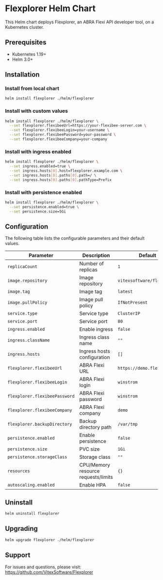 # Flexplorer Helm Chart

This Helm chart deploys Flexplorer, an ABRA Flexi API developer tool, on a Kubernetes cluster.

## Prerequisites

- Kubernetes 1.19+
- Helm 3.0+

## Installation

### Install from local chart

```bash
helm install flexplorer ./helm/flexplorer
```

### Install with custom values

```bash
helm install flexplorer ./helm/flexplorer \
  --set flexplorer.flexibeeUrl=https://your-flexibee-server.com \
  --set flexplorer.flexibeeLogin=your-username \
  --set flexplorer.flexibeePassword=your-password \
  --set flexplorer.flexibeeCompany=your-company
```

### Install with ingress enabled

```bash
helm install flexplorer ./helm/flexplorer \
  --set ingress.enabled=true \
  --set ingress.hosts[0].host=flexplorer.example.com \
  --set ingress.hosts[0].paths[0].path=/ \
  --set ingress.hosts[0].paths[0].pathType=Prefix
```

### Install with persistence enabled

```bash
helm install flexplorer ./helm/flexplorer \
  --set persistence.enabled=true \
  --set persistence.size=5Gi
```

## Configuration

The following table lists the configurable parameters and their default values.

| Parameter | Description | Default |
|-----------|-------------|---------|
| `replicaCount` | Number of replicas | `1` |
| `image.repository` | Image repository | `vitexsoftware/flexplorer` |
| `image.tag` | Image tag | `latest` |
| `image.pullPolicy` | Image pull policy | `IfNotPresent` |
| `service.type` | Service type | `ClusterIP` |
| `service.port` | Service port | `80` |
| `ingress.enabled` | Enable ingress | `false` |
| `ingress.className` | Ingress class name | `""` |
| `ingress.hosts` | Ingress hosts configuration | `[]` |
| `flexplorer.flexibeeUrl` | ABRA Flexi URL | `https://demo.flexibee.eu` |
| `flexplorer.flexibeeLogin` | ABRA Flexi login | `winstrom` |
| `flexplorer.flexibeePassword` | ABRA Flexi password | `winstrom` |
| `flexplorer.flexibeeCompany` | ABRA Flexi company | `demo` |
| `flexplorer.backupDirectory` | Backup directory path | `/var/tmp` |
| `persistence.enabled` | Enable persistence | `false` |
| `persistence.size` | PVC size | `1Gi` |
| `persistence.storageClass` | Storage class | `""` |
| `resources` | CPU/Memory resource requests/limits | `{}` |
| `autoscaling.enabled` | Enable HPA | `false` |

## Uninstall

```bash
helm uninstall flexplorer
```

## Upgrading

```bash
helm upgrade flexplorer ./helm/flexplorer
```

## Support

For issues and questions, please visit: https://github.com/VitexSoftware/Flexplorer
